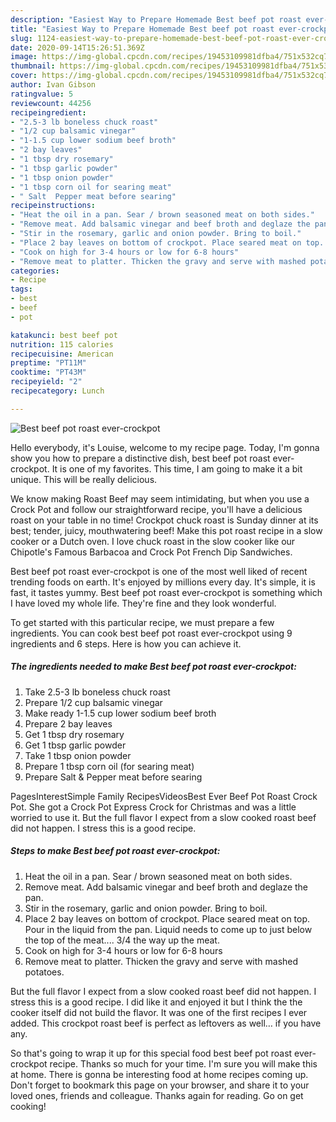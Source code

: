 ```yaml
---
description: "Easiest Way to Prepare Homemade Best beef pot roast ever-crockpot"
title: "Easiest Way to Prepare Homemade Best beef pot roast ever-crockpot"
slug: 1124-easiest-way-to-prepare-homemade-best-beef-pot-roast-ever-crockpot
date: 2020-09-14T15:26:51.369Z
image: https://img-global.cpcdn.com/recipes/19453109981dfba4/751x532cq70/best-beef-pot-roast-ever-crockpot-recipe-main-photo.jpg
thumbnail: https://img-global.cpcdn.com/recipes/19453109981dfba4/751x532cq70/best-beef-pot-roast-ever-crockpot-recipe-main-photo.jpg
cover: https://img-global.cpcdn.com/recipes/19453109981dfba4/751x532cq70/best-beef-pot-roast-ever-crockpot-recipe-main-photo.jpg
author: Ivan Gibson
ratingvalue: 5
reviewcount: 44256
recipeingredient:
- "2.5-3 lb boneless chuck roast"
- "1/2 cup balsamic vinegar"
- "1-1.5 cup lower sodium beef broth"
- "2 bay leaves"
- "1 tbsp dry rosemary"
- "1 tbsp garlic powder"
- "1 tbsp onion powder"
- "1 tbsp corn oil for searing meat"
- " Salt  Pepper meat before searing"
recipeinstructions:
- "Heat the oil in a pan. Sear / brown seasoned meat on both sides."
- "Remove meat. Add balsamic vinegar and beef broth and deglaze the pan."
- "Stir in the rosemary, garlic and onion powder. Bring to boil."
- "Place 2 bay leaves on bottom of crockpot. Place seared meat on top. Pour in the liquid from the pan. Liquid needs to come up to just below the top of the meat.... 3/4 the way up the meat."
- "Cook on high for 3-4 hours or low for 6-8 hours"
- "Remove meat to platter. Thicken the gravy and serve with mashed potatoes."
categories:
- Recipe
tags:
- best
- beef
- pot

katakunci: best beef pot 
nutrition: 115 calories
recipecuisine: American
preptime: "PT11M"
cooktime: "PT43M"
recipeyield: "2"
recipecategory: Lunch

---
```



![Best beef pot roast ever-crockpot](https://img-global.cpcdn.com/recipes/19453109981dfba4/751x532cq70/best-beef-pot-roast-ever-crockpot-recipe-main-photo.jpg)

Hello everybody, it's Louise, welcome to my recipe page. Today, I'm gonna show you how to prepare a distinctive dish, best beef pot roast ever-crockpot. It is one of my favorites. This time, I am going to make it a bit unique. This will be really delicious.

We know making Roast Beef may seem intimidating, but when you use a Crock Pot and follow our straightforward recipe, you&#39;ll have a delicious roast on your table in no time! Crockpot chuck roast is Sunday dinner at its best; tender, juicy, mouthwatering beef! Make this pot roast recipe in a slow cooker or a Dutch oven. I love chuck roast in the slow cooker like our Chipotle&#39;s Famous Barbacoa and Crock Pot French Dip Sandwiches.

Best beef pot roast ever-crockpot is one of the most well liked of recent trending foods on earth. It's enjoyed by millions every day. It's simple, it is fast, it tastes yummy. Best beef pot roast ever-crockpot is something which I have loved my whole life. They're fine and they look wonderful.


To get started with this particular recipe, we must prepare a few ingredients. You can cook best beef pot roast ever-crockpot using 9 ingredients and 6 steps. Here is how you can achieve it.

<!--inarticleads1-->

##### The ingredients needed to make Best beef pot roast ever-crockpot:

1. Take 2.5-3 lb boneless chuck roast
1. Prepare 1/2 cup balsamic vinegar
1. Make ready 1-1.5 cup lower sodium beef broth
1. Prepare 2 bay leaves
1. Get 1 tbsp dry rosemary
1. Get 1 tbsp garlic powder
1. Take 1 tbsp onion powder
1. Prepare 1 tbsp corn oil (for searing meat)
1. Prepare  Salt &amp; Pepper meat before searing


PagesInterestSimple Family RecipesVideosBest Ever Beef Pot Roast Crock Pot. She got a Crock Pot Express Crock for Christmas and was a little worried to use it. But the full flavor I expect from a slow cooked roast beef did not happen. I stress this is a good recipe. 

<!--inarticleads2-->

##### Steps to make Best beef pot roast ever-crockpot:

1. Heat the oil in a pan. Sear / brown seasoned meat on both sides.
1. Remove meat. Add balsamic vinegar and beef broth and deglaze the pan.
1. Stir in the rosemary, garlic and onion powder. Bring to boil.
1. Place 2 bay leaves on bottom of crockpot. Place seared meat on top. Pour in the liquid from the pan. Liquid needs to come up to just below the top of the meat.... 3/4 the way up the meat.
1. Cook on high for 3-4 hours or low for 6-8 hours
1. Remove meat to platter. Thicken the gravy and serve with mashed potatoes.


But the full flavor I expect from a slow cooked roast beef did not happen. I stress this is a good recipe. I did like it and enjoyed it but I think the the cooker itself did not build the flavor. It was one of the first recipes I ever added. This crockpot roast beef is perfect as leftovers as well… if you have any. 

So that's going to wrap it up for this special food best beef pot roast ever-crockpot recipe. Thanks so much for your time. I'm sure you will make this at home. There is gonna be interesting food at home recipes coming up. Don't forget to bookmark this page on your browser, and share it to your loved ones, friends and colleague. Thanks again for reading. Go on get cooking!
